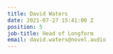 ```yaml
---
title: David Waters
date: 2021-07-27 15:41:00 Z
position: 5
job-title: Head of Longform
email: david.waters@novel.audio
---
```



